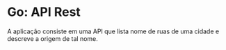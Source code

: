# Go: API Rest

A aplicação consiste em uma API que lista nome de ruas de uma cidade e descreve a origem de tal nome. 
